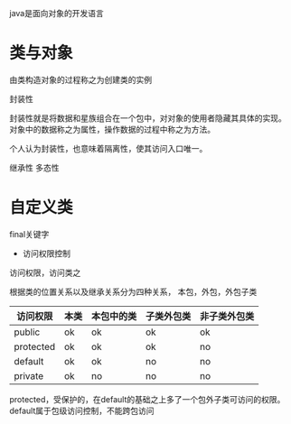 

java是面向对象的开发语言




# 类与对象

由类构造对象的过程称之为创建类的实例


封装性

封装性就是将数据和星族组合在一个包中，对对象的使用者隐藏其具体的实现。
对象中的数据称之为属性，操作数据的过程中称之为方法。

个人认为封装性，也意味着隔离性，使其访问入口唯一。





继承性
多态性





# 自定义类


final关键字


- 访问权限控制

访问权限，访问类之

根据类的位置关系以及继承关系分为四种关系，
本包，外包，外包子类

|访问权限	   | 本类 |本包中的类|子类外包类|非子类外包类|
|----------|-----|--------|-------|-------|
|public	   | ok |    ok   |  ok   |  ok   |
|protected | ok |    ok   |  ok   |  no   |
|default   | ok |	 ok   |  no   |  no   |
|private   | ok |    no   |  no   |  no   |



protected，受保护的，在default的基础之上多了一个包外子类可访问的权限。
default属于包级访问控制，不能跨包访问








